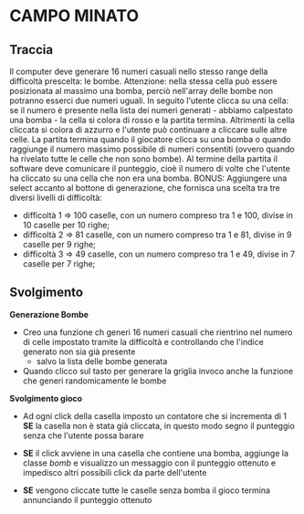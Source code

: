 # CAMPO MINATO

## Traccia

Il computer deve generare 16 numeri casuali nello stesso range della difficoltà prescelta: le bombe. Attenzione: nella stessa cella può essere posizionata al massimo una bomba, perciò nell'array delle bombe non potranno esserci due numeri uguali.
In seguito l'utente clicca su una cella: se il numero è presente nella lista dei numeri generati - abbiamo calpestato una bomba - la cella si colora di rosso e la partita termina. Altrimenti la cella cliccata si colora di azzurro e l'utente può continuare a cliccare sulle altre celle.
La partita termina quando il giocatore clicca su una bomba o quando raggiunge il numero massimo possibile di numeri consentiti (ovvero quando ha rivelato tutte le celle che non sono bombe).
Al termine della partita il software deve comunicare il punteggio, cioè il numero di volte che l'utente ha cliccato su una cella che non era una bomba.
BONUS:
Aggiungere una select accanto al bottone di generazione, che fornisca una scelta tra tre diversi livelli di difficoltà:

- difficoltà 1 ⇒ 100 caselle, con un numero compreso tra 1 e 100, divise in 10 caselle per 10 righe;
- difficoltà 2 ⇒ 81 caselle, con un numero compreso tra 1 e 81, divise in 9 caselle per 9 righe;
- difficoltà 3 ⇒ 49 caselle, con un numero compreso tra 1 e 49, divise in 7 caselle per 7 righe;

## Svolgimento

**Generazione Bombe**

- Creo una funzione ch generi 16 numeri casuali che rientrino nel numero di celle impostato tramite la difficoltà e controllando che l'indice generato non sia già presente
  - salvo la lista delle bombe generata
- Quando clicco sul tasto per generare la griglia invoco anche la funzione che generi randomicamente le bombe

**Svolgimento gioco**

- Ad ogni click della casella imposto un contatore che si incrementa di 1 **SE** la casella non è stata già cliccata, in questo modo segno il punteggio senza che l'utente possa barare

- **SE** il click avviene in una casella che contiene una bomba, aggiunge la classe _bomb_ e visualizzo un messaggio con il punteggio ottenuto e impedisco altri possibili click da parte dell'utente

- **SE** vengono cliccate tutte le caselle senza bomba il gioco termina annunciando il punteggio ottenuto
